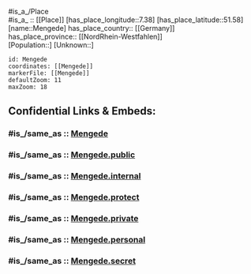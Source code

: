 ﻿---
confidential: public
isDeleted: false
location:
- 51.58
- 7.38
mapmarker: city
mapzoom:
- 7
- 12
SpocWebEntityId: 32409
tags:
- geo/City
type: City
---

#is_a_/Place  
#is_a_ :: [[Place]] 
[has_place_longitude::7.38] 
[has_place_latitude::51.58] 
[name::Mengede] 
has_place_country:: [[Germany]]  
has_place_province:: [[NordRhein-Westfahlen]]  
[Population::] 
[Unknown::] 


```leaflet
id: Mengede
coordinates: [[Mengede]] 
markerFile: [[Mengede]] 
defaultZoom: 11 
maxZoom: 18
```


## Confidential Links & Embeds: 

### #is_/same_as :: [Mengede](/_Standards/Earth/Continent/Europe/Europe~Central/Germany/Germany~West/Nordrhein-Westfalen/counties~NW/Dortmund/Mengede.md) 

### #is_/same_as :: [Mengede.public](/_public/Earth/Continent/Europe/Europe~Central/Germany/Germany~West/Nordrhein-Westfalen/counties~NW/Dortmund/Mengede.public.md) 

### #is_/same_as :: [Mengede.internal](/_internal/Earth/Continent/Europe/Europe~Central/Germany/Germany~West/Nordrhein-Westfalen/counties~NW/Dortmund/Mengede.internal.md) 

### #is_/same_as :: [Mengede.protect](/_protect/Earth/Continent/Europe/Europe~Central/Germany/Germany~West/Nordrhein-Westfalen/counties~NW/Dortmund/Mengede.protect.md) 

### #is_/same_as :: [Mengede.private](/_private/Earth/Continent/Europe/Europe~Central/Germany/Germany~West/Nordrhein-Westfalen/counties~NW/Dortmund/Mengede.private.md) 

### #is_/same_as :: [Mengede.personal](/_personal/Earth/Continent/Europe/Europe~Central/Germany/Germany~West/Nordrhein-Westfalen/counties~NW/Dortmund/Mengede.personal.md) 

### #is_/same_as :: [Mengede.secret](/_secret/Earth/Continent/Europe/Europe~Central/Germany/Germany~West/Nordrhein-Westfalen/counties~NW/Dortmund/Mengede.secret.md)

